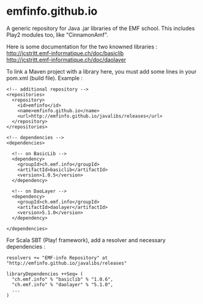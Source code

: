 # emfinfo.github.io
A generic repository for Java .jar libraries of the EMF school. 
This includes Play2 modules too, like "CinnamonAmf".

Here is some documentation for the two knowned libraries :<br>
http://jcstritt.emf-informatique.ch/doc/basiclib<br>
http://jcstritt.emf-informatique.ch/doc/daolayer

To link a Maven project with a library here, you must add some lines in your pom.xml (build file). Example :

    <!-- additional repository -->  
    <repositories>
      <repository>        
        <id>emfinfo</id>
        <name>emfinfo.github.io</name>
        <url>http://emfinfo.github.io/javalibs/releases</url>
      </repository>
    </repositories>      
    
    <!-- dependencies -->
    <dependencies>
      
      <!-- on BasicLib -->
      <dependency>       
        <groupId>ch.emf.info</groupId>
        <artifactId>basiclib</artifactId>
        <version>1.0.5</version>
      </dependency> 
      
      <!-- on DaoLayer -->
      <dependency>       
        <groupId>ch.emf.info</groupId>
        <artifactId>daolayer</artifactId>
        <version>5.1.0</version>
      </dependency>
      
    </dependencies>

For Scala SBT (Play! framework), add a resolver and necessary dependencies :<br>

    resolvers += "EMF-info Repository" at "http://emfinfo.github.io/javalibs/releases"
    
    libraryDependencies ++Seq= (
      "ch.emf.info" % "basiclib" % "1.0.6",
      "ch.emf.info" % "daolayer" % "5.1.0",
      ...
    )    

